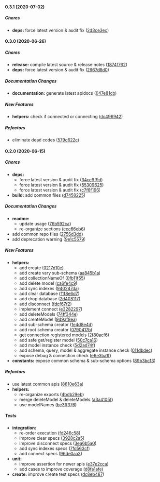 #### 0.3.1 (2020-07-02)

##### Chores

* **deps:**  force latest version & audit fix ([2d3ce3ec](https://github.com/lykmapipo/mongoose-connection/commit/2d3ce3ec5b8e77709f934cdde8aca5dc778abc36))

#### 0.3.0 (2020-06-26)

##### Chores

* **release:**  compile latest source & release notes ([1874f762](https://github.com/lykmapipo/mongoose-connection/commit/1874f76264453af42a5dbfa8b9933e6a78516e32))
* **deps:**  force latest version & audit fix ([2667d8d0](https://github.com/lykmapipo/mongoose-connection/commit/2667d8d0e54e0262bde3c4004dbeb7bee191643f))

##### Documentation Changes

* **documentation:**  generate latest apidocs ([047e81cb](https://github.com/lykmapipo/mongoose-connection/commit/047e81cbab852f62351687e71c44766524361a58))

##### New Features

* **helpers:**  check if connected or connecting ([dc496942](https://github.com/lykmapipo/mongoose-connection/commit/dc4969429e62d57c84da6511c6bfb17f057fb5ac))

##### Refactors

*  eliminate dead codes ([579c622c](https://github.com/lykmapipo/mongoose-connection/commit/579c622c0fa97ca97e8d39a50218314294e109cc))

#### 0.2.0 (2020-06-15)

##### Chores

* **deps:**
  *  force latest version & audit fix ([34ce9f9d](https://github.com/lykmapipo/mongoose-connection/commit/34ce9f9df67d639cf1aec8b03280f84621efd0d3))
  *  force latest version & audit fix ([55309625](https://github.com/lykmapipo/mongoose-connection/commit/55309625e73437ef50886894758bd4a5ec9b949f))
  *  force latest version & audit fix ([c7f6f196](https://github.com/lykmapipo/mongoose-connection/commit/c7f6f196141093016269d04f0d6c23e51822ca7f))
* **build:**  add common files ([d7458225](https://github.com/lykmapipo/mongoose-connection/commit/d7458225d3a61c85ff6f5a8b1fb4653550d61b52))

##### Documentation Changes

* **readme:**
  *  update usage ([76b592ca](https://github.com/lykmapipo/mongoose-connection/commit/76b592caea592ee3cd775a40e09f809b5b1d0c18))
  *  re-organize sections ([cec66eb6](https://github.com/lykmapipo/mongoose-connection/commit/cec66eb6ac1c3d8fd03dabae0ccaf73b0d08f95d))
*  add common repo files ([2756d3dd](https://github.com/lykmapipo/mongoose-connection/commit/2756d3dd657310efe104d80c2bb214546618df3e))
*  add deprecation warning ([9e1c5579](https://github.com/lykmapipo/mongoose-connection/commit/9e1c55795e14aff14448f0f63d5dbfddc0795d8a))

##### New Features

* **helpers:**
  *  add create ([0217d10e](https://github.com/lykmapipo/mongoose-connection/commit/0217d10ef3a77f9d94e471075d91aedb6980d841))
  *  add create vary sub-schema ([aa845b1a](https://github.com/lykmapipo/mongoose-connection/commit/aa845b1aa88015b1ecb5921b1e25428c29579abb))
  *  add collectionNameOf ([0fb11f55](https://github.com/lykmapipo/mongoose-connection/commit/0fb11f55cf7275ce34930bfe2d373144824c4672))
  *  add delete model ([ca6fe4c9](https://github.com/lykmapipo/mongoose-connection/commit/ca6fe4c9686f0e5a66fe0823f87a1190035e7173))
  *  add sync indexes ([940247da](https://github.com/lykmapipo/mongoose-connection/commit/940247daabaa9c5cc98a480f761a05a360815a17))
  *  add clear database ([f1f8e6d7](https://github.com/lykmapipo/mongoose-connection/commit/f1f8e6d7cb0a2de02c1f1bdf6b4d11f1e5b7d8f0))
  *  add drop database ([2d408117](https://github.com/lykmapipo/mongoose-connection/commit/2d4081176342b9bb61d58429d427c19d76d771c7))
  *  add disconnect ([fdcf67f2](https://github.com/lykmapipo/mongoose-connection/commit/fdcf67f2cfe04df1bf0ff691bf76f284d800abec))
  *  implement connect ([e3282297](https://github.com/lykmapipo/mongoose-connection/commit/e3282297c5de91fbf0c32afa0a0f72c4dbb7a69b))
  *  add deleteModels ([74ff344e](https://github.com/lykmapipo/mongoose-connection/commit/74ff344e6ada56871bf995e1723232d42521d66f))
  *  add createModel ([949af8ea](https://github.com/lykmapipo/mongoose-connection/commit/949af8ea4e9fd85e2aca77b7b94f936abbd1b027))
  *  add sub-schema creator ([1e4d8e4d](https://github.com/lykmapipo/mongoose-connection/commit/1e4d8e4de2807cf5c53bbe08bb30f9a43a0b8207))
  *  add root schema creator ([0790417b](https://github.com/lykmapipo/mongoose-connection/commit/0790417bcdd7dac9791776c2e278f89d4ab40096))
  *  get connection registered models ([2f80acf6](https://github.com/lykmapipo/mongoose-connection/commit/2f80acf6385d0c905fd1a9a93ab59012e7579f9d))
  *  add safe get/register model ([50c7ca16](https://github.com/lykmapipo/mongoose-connection/commit/50c7ca166f6129777c35c42b1226d0f6fbfd1284))
  *  add model instance check ([5d2ad74f](https://github.com/lykmapipo/mongoose-connection/commit/5d2ad74f944c7465b616defaedac419cd52b1631))
  *  add schema, query, model & aggregate instance check ([011dbdec](https://github.com/lykmapipo/mongoose-connection/commit/011dbdec534e8fb2cb6dce02ffd434da008a3efc))
  *  expose debug & connection check ([e6e3ba1f](https://github.com/lykmapipo/mongoose-connection/commit/e6e3ba1ff1bad26c6fb6c3bd1864b4f8e204b78e))
* **constants:**  expose common schema & sub-schema options ([89b3bc13](https://github.com/lykmapipo/mongoose-connection/commit/89b3bc130cd6ade3e1b3085133251576e601e4e4))

##### Refactors

*  use latest common apis ([8810e63a](https://github.com/lykmapipo/mongoose-connection/commit/8810e63a5d67717d4f78ad3628a7bc67f296de19))
* **helpers:**
  *  re-organize exports ([4bdb29eb](https://github.com/lykmapipo/mongoose-connection/commit/4bdb29eb4ade1838c348fd9084085c428b4fe72c))
  *  merge deleteModel & deleteModels ([a3a4105f](https://github.com/lykmapipo/mongoose-connection/commit/a3a4105f70ba8bf7ed821cb0459fd89093d152ef))
  *  use modelNames ([be3ff376](https://github.com/lykmapipo/mongoose-connection/commit/be3ff376afeeb78a1ec55de2f1d25b421c792697))

##### Tests

* **integration:**
  *  re-order execution ([fd246c58](https://github.com/lykmapipo/mongoose-connection/commit/fd246c58183300112df06cbfd286b2e611069900))
  *  improve clear specs ([3928c2a5](https://github.com/lykmapipo/mongoose-connection/commit/3928c2a53a1b64e590bb112ddedf06cfc2f80ed9))
  *  improve disconnect specs ([3ea6b5a0](https://github.com/lykmapipo/mongoose-connection/commit/3ea6b5a0cafed6e59c85ab984e31c62a24770c7a))
  *  add sync indexes specs ([7fd563cf](https://github.com/lykmapipo/mongoose-connection/commit/7fd563cfe2fe5013ab8713a4f28854d9767d628f))
  *  add connect specs ([96de0aa3](https://github.com/lykmapipo/mongoose-connection/commit/96de0aa3bd278aa8bc71825e93cfabde28bf4d46))
* **unit:**
  *  improve assertion for newer apis ([e37e2cca](https://github.com/lykmapipo/mongoose-connection/commit/e37e2ccabb99b9a9c4ffd2aec2ed61ff46f1bc0d))
  *  add cases to improve coverage ([d8fa1afe](https://github.com/lykmapipo/mongoose-connection/commit/d8fa1afed9ca549891dd726d9eeaf443f10bcc10))
* **create:**  improve create test specs ([dc8eb487](https://github.com/lykmapipo/mongoose-connection/commit/dc8eb4872faca3fafba9a5aec74ea835873efad0))

